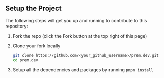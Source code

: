 ## Setup the Project

The following steps will get you up and running to contribute to this repository:

1. Fork the repo (click the Fork button at the top right of this page)
2. Clone your fork locally

   ```bash
   git clone https://github.com/<your_github_username>/prem.dev.git
   cd prem.dev
   ```

3. Setup all the dependencies and packages by running `pnpm install`
